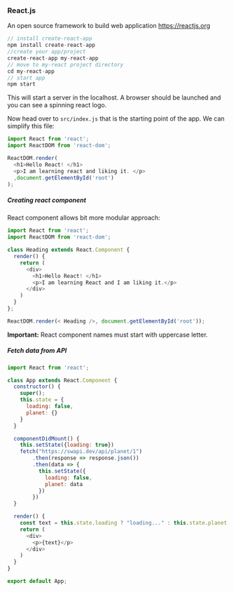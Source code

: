 ### React.js 

An open source framework to build web application <https://reactjs.org>

```js 
// install create-react-app 
npm install create-react-app 
//create your app/project 
create-react-app my-react-app 
// move to my-react project directory 
cd my-react-app 
// start app 
npm start 
``` 

This will start a server in the localhost. A browser should be launched and you can see a spinning react logo. 

Now head over to `src/index.js` that is the starting point of the app. We can simplify this file: 
```js 
import React from 'react';
import ReactDOM from 'react-dom';

ReactDOM.render( 
  <h1>Hello React! </h1> 
  <p>I am learning react and liking it. </p>
  ,document.getElementById('root')
);
``` 

##### Creating react component 
React component allows bit more modular approach: 

```js
import React from 'react';
import ReactDOM from 'react-dom';

class Heading extends React.Component {
  render() {
    return (
      <div>
        <h1>Hello React! </h1>
        <p>I am learning React and I am liking it.</p>
      </div>
    )
  }
}; 

ReactDOM.render(< Heading />, document.getElementById('root'));
```

**Important:** React component names must start with uppercase letter. 

##### Fetch data from API 
```js 
import React from 'react'; 

class App extends React.Component {
  constructor() {
    super();
    this.state = {
      loading: false, 
      planet: {}
    }
  }

  componentDidMount() {
    this.setState({loading: true})
    fetch("https://swapi.dev/api/planet/1")
        .then(response => response.json())
        .then(data => {
          this.setState({ 
            loading: false, 
            planet: data
          })
        })
  }

  render() {
    const text = this.state.loading ? "loading..." : this.state.planet.name 
    return (
      <div>
        <p>{text}</p>
      </div>
    )
  }
}

export default App;
```
